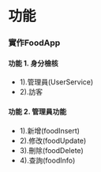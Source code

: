 # 功能
### 實作FoodApp
#### 功能 1. 身分檢核
* 1).管理員(UserService)
* 2).訪客
#### 功能 2. 管理員功能
* 1).新增(foodInsert)
* 2).修改(foodUpdate) 
* 3).刪除(foodDelete)
* 4).查詢(foodInfo)
